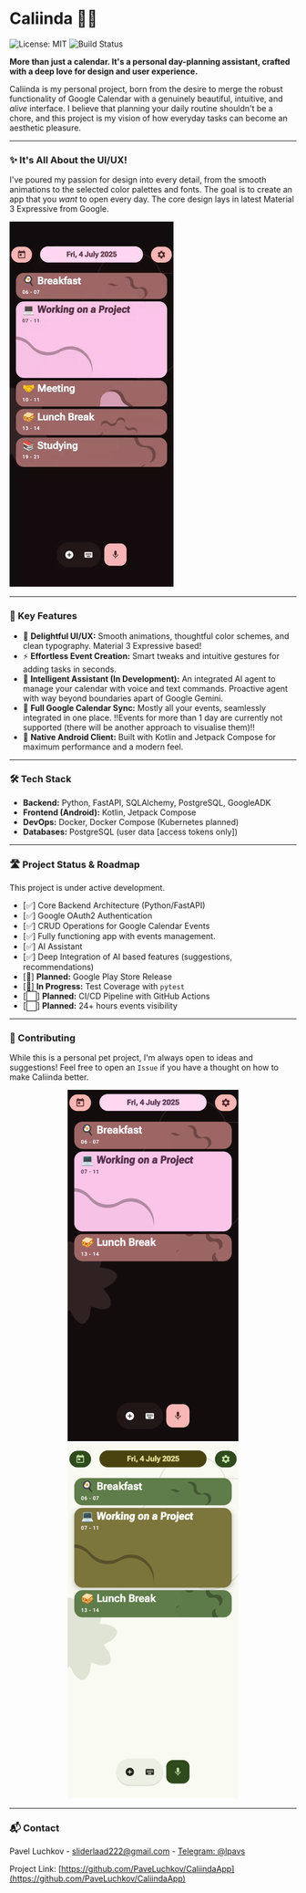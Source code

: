 # Caliinda 📆📱

![License: MIT](https://img.shields.io/badge/License-MIT-blue.svg) ![Build Status](https://img.shields.io/badge/build-passing-brightgreen.svg)

**More than just a calendar. It's a personal day-planning assistant, crafted with a deep love for design and user experience.**

Caliinda is my personal project, born from the desire to merge the robust functionality of Google Calendar with a genuinely beautiful, intuitive, and *alive* interface. I believe that planning your daily routine shouldn't be a chore, and this project is my vision of how everyday tasks can become an aesthetic pleasure.

---

### ✨ It's All About the UI/UX!

I've poured my passion for design into every detail, from the smooth animations to the selected color palettes and fonts. The goal is to create an app that you *want* to open every day.
The core design lays in latest Material 3 Expressive from Google.

![GIF](previewfiles/gifpreview.gif)

---

### 🚀 Key Features

*   🎨 **Delightful UI/UX:** Smooth animations, thoughtful color schemes, and clean typography. Material 3 Expressive based!
*   ⚡️ **Effortless Event Creation:** Smart tweaks and intuitive gestures for adding tasks in seconds.
*   🤖 **Intelligent Assistant (In Development):** An integrated AI agent to manage your calendar with voice and text commands. Proactive agent with way beyond boundaries apart of Google Gemini.
*   🔄 **Full Google Calendar Sync:** Mostly all your events, seamlessly integrated in one place. !!Events for more than 1 day are currently not supported (there will be another approach to visualise them)!!
*   📱 **Native Android Client:** Built with Kotlin and Jetpack Compose for maximum performance and a modern feel.

---

### 🛠️ Tech Stack

*   **Backend:** Python, FastAPI, SQLAlchemy, PostgreSQL, GoogleADK
*   **Frontend (Android):** Kotlin, Jetpack Compose
*   **DevOps:** Docker, Docker Compose (Kubernetes planned)
*   **Databases:** PostgreSQL (user data [access tokens only])

---

### 🛣️ Project Status & Roadmap

This project is under active development.

*   [✅] Core Backend Architecture (Python/FastAPI)
*   [✅] Google OAuth2 Authentication
*   [✅] CRUD Operations for Google Calendar Events
*   [✅] Fully functioning app with events management.
*   [✅] AI Assistant
*   [✅] Deep Integration of AI based features (suggestions, recommendations)
*   [🚧] **Planned:** Google Play Store Release
*   [🚧] **In Progress:** Test Coverage with `pytest`
*   [⬜️] **Planned:** CI/CD Pipeline with GitHub Actions
*   [⬜️] **Planned:** 24+ hours events visibility

---

### 🤝 Contributing

While this is a personal pet project, I'm always open to ideas and suggestions! Feel free to open an `Issue` if you have a thought on how to make Caliinda better.

<p align="center">
  <img src="previewfiles/imagepreview.png" width="300"/>
  <img src="previewfiles/imagepreviewlight.png" width="300"/>
</p>

---

### 📬 Contact

Pavel Luchkov - [sliderlaad222@gmail.com](mailto:sliderlaad222@gmail.com) - [Telegram: @lpavs](https://t.me/lpavs)

Project Link: [https://github.com/PaveLuchkov/CaliindaApp](https://github.com/PaveLuchkov/CaliindaApp)
